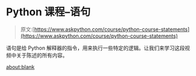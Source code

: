 # Python 课程–语句

> 原文:[https://www.askpython.com/course/python-course-statements](https://www.askpython.com/course/python-course-statements)

语句是给 Python 解释器的指令，用来执行一些特定的逻辑。让我们来学习这段视频中关于陈述的所有内容。

<about:blank>
